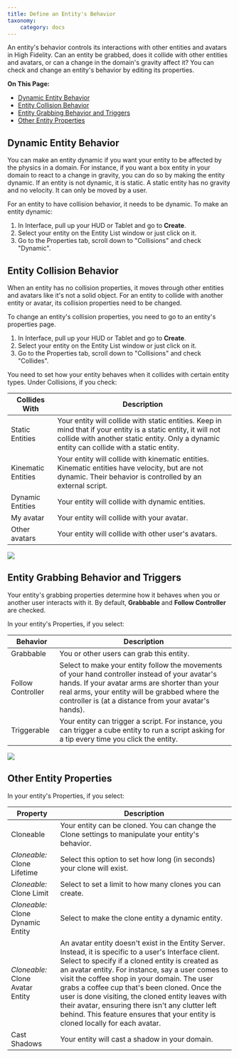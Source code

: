 ```yaml
---
title: Define an Entity's Behavior
taxonomy:
    category: docs
---
```


An entity's behavior controls its interactions with other entities and avatars in High Fidelity. Can an entity be grabbed, does it collide with other entities and avatars, or can a change in the domain's gravity affect it? You can check and change an entity's behavior by editing its properties.

**On This Page:**

+ [Dynamic Entity Behavior](#dynamic-entity-behavior)
+ [Entity Collision Behavior](#entity-collision-behavior)
+ [Entity Grabbing Behavior and Triggers](#entity-grabbing-behavior-and-triggers)
+ [Other Entity Properties](#other-entity-properties)

## Dynamic Entity Behavior

You can make an entity dynamic if you want your entity to be affected by the physics in a domain. For instance, if you want a box entity in your domain to react to a change in gravity, you can do so by making the entity dynamic. If an entity is not dynamic, it is static. A static entity has no gravity and no velocity. It can only be moved by a user.  

For an entity to have collision behavior, it needs to be dynamic. To make an entity dynamic:

1. In Interface, pull up your HUD or Tablet and go to **Create**.
2. Select your entity on the Entity List window or just click on it. 
3. Go to the Properties tab, scroll down to "Collisions" and check "Dynamic".



## Entity Collision Behavior

When an entity has no collision properties, it moves through other entities and avatars like it's not a solid object. For an entity to collide with another entity or avatar, its collision properties need to be changed. 

To change an entity's collision properties, you need to go to an entity's properties page. 

1. In Interface, pull up your HUD or Tablet and go to **Create**.
2. Select your entity on the Entity List window or just click on it. 
3. Go to the Properties tab, scroll down to "Collisions" and check "Collides".

You need to set how your entity behaves when it collides with certain entity types. Under Collisions, if you check:

| Collides With      | Description                                                  |
| ------------------ | ------------------------------------------------------------ |
| Static Entities    | Your entity will collide with static entities. Keep in mind that if your entity is a static entity, it will not collide with another static entity. Only a dynamic entity can collide with a static entity. |
| Kinematic Entities | Your entity will collide with kinematic entities. Kinematic entities have velocity, but are not dynamic. Their behavior is controlled by an external script. |
| Dynamic Entities   | Your entity will collide with dynamic entities.              |
| My avatar          | Your entity will collide with your avatar.                   |
| Other avatars      | Your entity will collide with other user's avatars.          |

![](collision.png)

## Entity Grabbing Behavior and Triggers

Your entity's grabbing properties determine how it behaves when you or another user interacts with it. By default, **Grabbable** and **Follow Controller** are checked. 

In your entity's Properties, if you select:

| Behavior          | Description                                                  |
| ----------------- | ------------------------------------------------------------ |
| Grabbable         | You or other users can grab this entity.                     |
| Follow Controller | Select to make your entity follow the movements of your hand controller instead of your avatar's hands. If your avatar arms are shorter than your real arms, your entity will be grabbed where the controller is (at a distance from your avatar's hands). |
| Triggerable       | Your entity can trigger a script. For instance, you can trigger a cube entity to run a script asking for a tip every time you click the entity. |

![](grab-behavior.png)

## Other Entity Properties

In your entity's Properties, if you select:

| Property                          | Description                                                  |
| --------------------------------- | ------------------------------------------------------------ |
| Cloneable                         | Your entity can be cloned. You can change the Clone settings to manipulate your entity's behavior. |
| *Cloneable:* Clone Lifetime       | Select this option to set how long (in seconds) your clone will exist. |
| *Cloneable:* Clone Limit          | Select to set a limit to how many clones you can create.     |
| *Cloneable:* Clone Dynamic Entity | Select to make the clone entity a dynamic entity.            |
| *Cloneable:* Clone Avatar Entity  | An avatar entity doesn't exist in the Entity Server. Instead, it is specific to a user's Interface client. Select to specify if a cloned entity is created as an avatar entity. For instance, say a user comes to visit the coffee shop in your domain. The user grabs a coffee cup that's been cloned. Once the user is done visiting, the cloned entity leaves with their avatar, ensuring there isn't any clutter left behind. This feature ensures that your entity is cloned locally for each avatar. |
| Cast Shadows                      | Your entity will cast a shadow in your domain.               |









